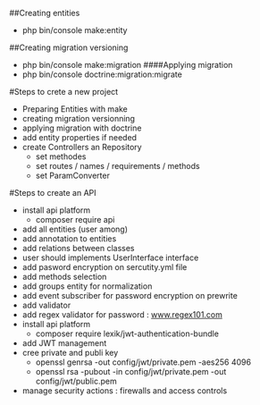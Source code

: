 ##Creating entities
- php bin/console make:entity

##Creating migration versioning
- php bin/console make:migration
####Applying migration
- php bin/console doctrine:migration:migrate


#Steps to crete a new project
- Preparing Entities with make
- creating migration versionning
- applying migration with doctrine
- add entity properties if needed
- create Controllers an Repository
  - set methodes
  - set routes / names / requirements / methods
  - set ParamConverter
  
  
#Steps to create an API
- install api platform
    - composer require api
- add all entities (user among)
- add annotation to entities
- add relations between classes
- user should implements UserInterface interface
- add pasword encryption on sercutity.yml file
- add methods selection
- add groups entity for normalization
- add event subscriber for password encryption on prewrite
- add validator
- add regex validator for password : www.regex101.com
- install api platform
    - composer require lexik/jwt-authentication-bundle
- add JWT management
- cree private and publi key
    - openssl genrsa -out config/jwt/private.pem -aes256 4096
    - openssl rsa -pubout -in config/jwt/private.pem -out config/jwt/public.pem
- manage security actions : firewalls and access controls
